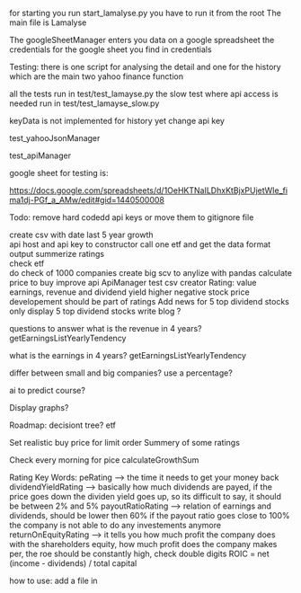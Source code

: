 for starting you run start_lamalyse.py
you have to run it from the root
The main file is Lamalyse

The googleSheetManager enters you data on a google spreadsheet
the credentials for the google sheet you find in credentials


Testing:
there is one script for analysing the detail and one for the history which are the main two yahoo finance function

all the tests run in test/test_lamayse.py
the slow test where api access is needed run in test/test_lamayse_slow.py


keyData is not implemented for history yet
change api key

test_yahooJsonManager

test_apiManager


google sheet for testing is:

https://docs.google.com/spreadsheets/d/1OeHKTNaILDhxKtBjxPUjetWIe_fima1dj-PGf_a_AMw/edit#gid=1440500008


Todo:
remove hard codedd api keys or move them to gitignore file  

create csv with date
last 5 year growth  
api host and api key to constructor
call one etf and get the data
format output
summerize ratings   
check etf  
do check of 1000 companies
create big scv to anylize with pandas
calculate price to buy
improve api ApiManager
test csv creator
Rating:
  value earnings, revenue and dividend yield higher
  negative stock price developement should be part of ratings
Add news for 5 top dividend stocks  
only display 5 top dividend stocks
write blog ?



questions to answer
what is the revenue in 4 years?
getEarningsListYearlyTendency

what is the earnings in 4 years?
getEarningsListYearlyTendency

differ between small and big companies? use a percentage?


ai to predict course?


Display graphs?

Roadmap:
decisiont tree?
etf  

Set realistic buy price for limit order
Summery of some ratings   


Check every morning for pice calculateGrowthSum

Rating Key Words:
peRating --> the time it needs to get your money back
dividendYieldRating --> basically how much dividends are payed, if the price goes down the dividen yield goes up, so its difficult to say, it should be between 2% and 5%
payoutRatioRating --> relation of earnings and dividends, should be lower then 60% if the payout ratio goes close to 100% the company is not able to do any investements anymore
returnOnEquityRating --> it tells you how much profit the company does with the shareholders equity, how much profit does the company makes per, the roe should be constantly high, check double digits
ROIC = net (income - dividends) / total capital


how to use:
add a file in
